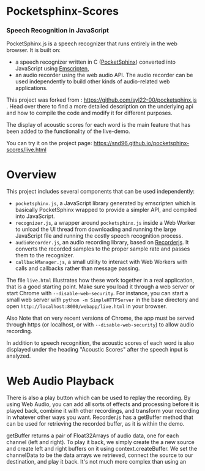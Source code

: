 # Pocketsphinx-Scores
### Speech Recognition in JavaScript

PocketSphinx.js is a speech recognizer that runs entirely in the web browser. It is built on:

* a speech recognizer written in C ([PocketSphinx](http://cmusphinx.sourceforge.net/)) converted into JavaScript using [Emscripten](https://github.com/kripken/emscripten),
* an audio recorder using the web audio API. The audio recorder can be used independently to build other kinds of audio-related web applications.
 
This project was forked from : https://github.com/syl22-00/pocketsphinx.js . Head over there to find a more detailed description on the underlying api and how to compile the code and modify it for different purposes.
 
The display of acoustic scores for each word is the main feature that has been added to the functionality of the live-demo.

You can try it on the project page: https://snd96.github.io/pocketsphinx-scores/live.html

# Overview

This project includes several components that can be used independently:

* `pocketsphinx.js`, a JavaScript library generated by emscripten which is basically PocketSphinx wrapped to provide a simpler API, and compiled into JavaScript.
* `recognizer.js`, a wrapper around `pocketsphinx.js` inside a Web Worker to unload the UI thread from downloading and running the large JavaScript file and running the costly speech recognition process.
* `audioRecorder.js`, an audio recording library, based on [Recorderjs](https://github.com/mattdiamond/Recorderjs). It converts the recorded samples to the proper sample rate and passes them to the recognizer.
* `callbackManager.js`, a small utility to interact with Web Workers with calls and callbacks rather than message passing.

The file `live.html` illustrates how these work together in a real application, that is a good starting point. Make sure you load it through a web server or start Chrome with `--disable-web-security`. For instance, you can start a small web server with `python -m SimpleHTTPServer` in the base directory and open `http://localhost:8000/webapp/live.html` in your browser.

Also Note that on very recent versions of Chrome, the app must be served through https (or localhost, or with `--disable-web-security`) to allow audio recording.

In addition to speech recognition, the acoustic scores of each word is also displayed under the heading "Acoustic Scores" after the speech input is analyzed.

# Web Audio Playback

There is also a play button which can be used to replay the recording. By using Web Audio, you can add all sorts of effects and processing before it is played back, combine it with other recordings, and transform your recording in whatever other ways you want. Recorder.js has a getBuffer method that can be used for retrieving the recorded buffer, as it is within the demo.

getBuffer returns a pair of Float32Arrays of audio data, one for each channel (left and right). To play it back, we simply create the a new source and create left and right buffers on it using context.createBuffer. We set the channelData to be the data arrays we retrieved, connect the source to our destination, and play it back. It's not much more complex than using an <audio> tag, but is potentially much more powerful - we could add all sorts of processing nodes between the source and the destination, if we were so inclined.


